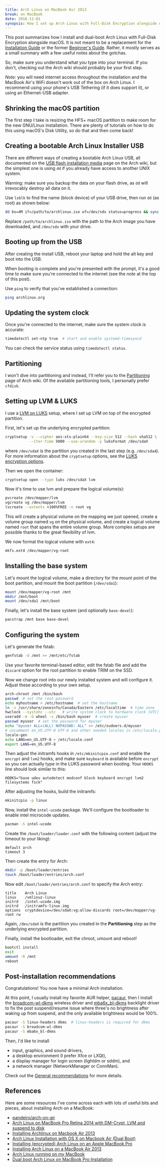 ```yaml
---
title: Arch Linux on MacBook Air 2013
break: on MacBook
date: 2016-11-01
synopsis: How I set up Arch Linux with Full-Disk Encryption alongside macOS on my MacBook Air.
---
```


This post summarizes how I install and dual-boot Arch Linux with
Full-Disk Encryption alongside macOS. It is not meant to be a
replacement for the [Installation Guide][installation] or the
former [Beginner's Guide][beginners]. Rather, it mostly serves as a
small summary with a few useful notes about the gotchas.

[installation]: https://wiki.archlinux.org/index.php/installation_guide
[beginners]: https://csdietz.github.io/arch-beginner-guide/

So, make sure you understand what you type into your terminal. If you
don't, checking out the Arch wiki should probably be your first step.

_Note:_ you will need internet access throughout the installation and
the MacBook Air's WiFi doesn't work out of the box on Arch Linux. I
recommend using your phone's USB Tethering (if it does support it), or
using an Ethernet-USB adapter.

## Shrinking the macOS partition

The first step I take is resizing the HFS+ macOS partition to make
room for the new <abbr>GNU/Linux</abbr> installation. There are plenty
of tutorials on how to do this using macOS's Disk Utility, so do that
and then come back!

## Creating a bootable Arch Linux Installer USB

There are different ways of creating a bootable Arch Linux USB, all
documented on the [USB flash installation media][usb_install] page on
the Arch wiki, but the simplest one is using `dd` if you already have
access to another UNIX system.

[usb_install]: https://wiki.archlinux.org/index.php/USB_flash_installation_media

<span class="red">Warning:</span> make sure you backup the data on
your flash drive, as `dd` will irrevocably destroy all data on it.

Use `lsblk` to find the name (block device) of your USB drive, then
run `dd` (as root) as shown below:

``` bash
dd bs=4M if=/path/to/archlinux.iso of=/dev/sdx status=progress && sync
```

Replace `/path/to/archlinux.iso` with the path to the Arch image you
have downloaded, and `/dev/sdx` with your drive.

## Booting up from the USB

After creating the install USB, reboot your laptop and hold the alt key and boot
into the USB.

When booting is complete and you're presented with the prompt, it's a good time
to make sure you're connected to the internet (see the _note_ at the top of this
post).

Use `ping` to verify that you've established a connection:

```bash
ping archlinux.org
```

## Updating the system clock

Once you're connected to the internet, make sure the system clock is accurate:

```bash
timedatectl set-ntp true  # start and enable systemd-timesyncd
```

You can check the service status using `timedatectl status`.

## Partitioning

I won't dive into partitioning and instead, I'll refer you to
the [Partitioning][partitioning] page of Arch wiki. Of the available
partitioning tools, I personally prefer `cfdisk`.

[partitioning]: https://wiki.archlinux.org/index.php/Partitioning

## Setting up LVM & LUKS

I use a [LVM on LUKS][lvm_on_luks] setup, where I set up LVM on top of
the encrypted partition.

First, let's set up the underlying encrypted partition:

``` bash
cryptsetup -v --cipher aes-xts-plain64 --key-size 512 --hash sha512 \
           --iter-time 5000 --use-urandom -y luksFormat /dev/sdaX
```

where `/dev/sdaX` is the partition you created in the last step
(e.g. `/dev/sda4`). For more information about the `cryptsetup`
options, see the [LUKS encryption options][luks_options].

[lvm_on_luks]: https://wiki.archlinux.org/index.php/Dm-crypt/Encrypting_an_entire_system#LVM_on_LUKS
[luks_options]: https://wiki.archlinux.org/index.php/Dm-crypt/Device_encryption#Encryption_options_for_LUKS_mode

Then we open the container:

``` bash
cryptsetup open --type luks /dev/sdaX lvm
```

Now it's time to use lvm and prepare the logical volume(s):

``` bash
pvcreate /dev/mapper/lvm
vgcreate vg /dev/mapper/lvm
lvcreate --extents +100%FREE -n root vg
```

This will create a physical volume on the mapping we just opened,
create a volume group named `vg` on the physical volume, and create a
logical volume named `root` that spans the entire volume group. More
complex setups are possible thanks to the great flexibility of lvm.

We now format the logical volume with `ext4`:

``` bash
mkfs.ext4 /dev/mapper/vg-root
```

## Installing the base system

Let's mount the logical volume, make a directory for the mount point
of the boot partition, and mount the boot partition (`/dev/sda1`):

``` bash
mount /dev/mapper/vg-root /mnt
mkdir /mnt/boot
mount /dev/sda1 /mnt/boot
```

Finally, let's install the base system (and optionally `base-devel`):

``` bash
pacstrap /mnt base base-devel
```

## Configuring the system

Let's generate the fstab:

``` bash
genfstab -U /mnt >> /mnt/etc/fstab
```

Use your favorite terminal-based editor, edit the fstab file and add
the `discard` option for the root partition to enable TRIM on the
SSD.

Now we change root into our newly installed system and will configure
it. Adjust these according to your own setup.

``` bash
arch-chroot /mnt /bin/bash
passwd  # set the root password
echo myhostname > /etc/hostname  # set the hostname
ln -s /usr/share/zoneinfo/Canada/Eastern /etc/localtime  # time zone
hwclock --systohc --utc   # write system clock to hardware clock (UTC)
useradd -m -G wheel -s /bin/bash myuser  # create myuser
passwd myuser  # set the password for myuser
echo "myuser ALL=(ALL) NOPASSWD: ALL" >> /etc/sudoers.d/myuser
# uncomment en_US.UTF-8 UTF-8 and other needed locales in /etc/locale.gen
locale-gen
echo LANG=en_US.UTF-8 > /etc/locale.conf
export LANG=en_US.UTF-8
```

Then adjust the initramfs hooks in `/etc/mkinitcpio.conf` and enable
the `encrypt` and `lvm2` hooks, and make sure `keyboard` is available
before `encrypt` so you can actually type in the LUKS password when
booting. Your `HOOKS` line should look similar to this:

```
HOOKS="base udev autodetect modconf block keyboard encrypt lvm2 filesystems fsck"
```

After adjusting the hooks, build the initramfs:

``` bash
mkinitcpio -p linux
```

Now, install the `intel-ucode` package. We'll configure the bootloader
to enable intel microcode updates.

``` bash
pacman -S intel-ucode
```

Create the `/boot/loader/loader.conf` with the following content
(adjust the timeout to your liking):

```
default arch
timeout 3
```

Then create the entry for Arch:

``` bash
mkdir -p /boot/loader/entries
touch /boot/loader/entries/arch.conf
```

Now edit `/boot/loader/entries/arch.conf` to specify the Arch entry:

```
title    Arch Linux
linux    /vmlinuz-linux
initrd   /intel-ucode.img
initrd   /initramfs-linux.img
options  cryptdevice=/dev/sdaX:vg:allow-discards root=/dev/mapper/vg-root rw
```

Again, `/dev/sdaX` is the partition you created in the
**Partitioning** step as the underlying encrypted partition.

Finally, install the bootloader, exit the chroot, umount and reboot!

``` bash
bootctl install
exit
umount -R /mnt
reboot
```

## Post-installation recommendations

Congratulations! You now have a minimal Arch installation.

At this point, I usually install my favorite AUR
helper, [pacaur][pacaur], then I
install the [broadcom-wl-dkms][broadcom-wl-dkms] wireless driver
and [mba6x_bl-dkms][mba6x_bl-dkms] backlight driver to fix the post
suspend/resume issue where three's no brightness after waking up from
suspend, and the only available brightness would be 100%.

[broadcom-wl-dkms]: https://aur.archlinux.org/packages/broadcom-wl-dkms/
[mba6x_bl-dkms]: https://aur.archlinux.org/packages/mba6x_bl-dkms/

``` bash
pacaur -S linux-headers dkms  # linux-headers is required for dkms
pacaur -S broadcom-wl-dkms
pacaur -S mba6x_bl-dkms
```

[pacaur]: https://aur.archlinux.org/packages/pacaur/

Then, I'd like to install

- input, graphics, and sound drivers,
- a desktop environment (I prefer Xfce or LXQt),
- a display manager for login screen (lightdm or sddm), and
- a network manager (NetworkManager or ConnMan).

Check out the [General recommendations][gen_reqs] for more details.

[gen_reqs]: https://wiki.archlinux.org/index.php/General_recommendations

## References

Here are some resources I've come across each with lots of useful bits
and pieces, about installing Arch on a MacBook:

- [pandeiro/arch-on-air](https://github.com/pandeiro/arch-on-air)
- [Arch Linux on MacBook Pro Retina 2014 with DM-Crypt, LVM and suspend to disk](https://loicpefferkorn.net/2015/01/arch-linux-on-macbook-pro-retina-2014-with-dm-crypt-lvm-and-suspend-to-disk/)
- [Installing Archlinux on Macbook Air 2013](http://frankshin.com/installing-archlinux-on-macbook-air-2013/)
- [Arch Linux Installation with OS X on Macbook Air (Dual Boot)](http://panks.me/posts/2013/06/arch-linux-installation-with-os-x-on-macbook-air-dual-boot/)
- [Installing (encrypted) Arch Linux on an Apple MacBook Pro](https://visual-assault.org/2016/03/05/install-encrypted-arch-linux-on-apple-macbook-pro/)
- [Installing Arch Linux on a MacBook Air 2013](http://alexeyzabelin.com/arch-on-mac)
- [Arch Linux running on my MacBook](https://medium.com/phils-thought-bubble-of-recent-stuff/arch-linux-running-on-my-macbook-2ea525ebefe3)
- [Dual boot Arch Linux on MacBook Pro Installation](http://codylittlewood.com/arch-linux-on-macbook-pro-installation/)
